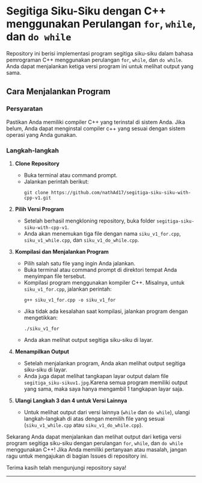 # Segitiga Siku-Siku dengan C++ menggunakan Perulangan `for`, `while`, dan `do while`

Repository ini berisi implementasi program segitiga siku-siku dalam bahasa pemrograman C++ menggunakan perulangan `for`, `while`, dan `do while`. Anda dapat menjalankan ketiga versi program ini untuk melihat output yang sama.

## Cara Menjalankan Program

### Persyaratan

Pastikan Anda memiliki compiler C++ yang terinstal di sistem Anda. Jika belum, Anda dapat menginstal compiler c++ yang sesuai dengan sistem operasi yang Anda gunakan.

### Langkah-langkah

1. **Clone Repository**
   - Buka terminal atau command prompt.
   - Jalankan perintah berikut:
     ```
     git clone https://github.com/nathAd17/segitiga-siku-siku-with-cpp-v1.git
     ```
 
2. **Pilih Versi Program**
   - Setelah berhasil mengkloning repository, buka folder `segitiga-siku-siku-with-cpp-v1`.
   - Anda akan menemukan tiga file dengan nama `siku_v1_for.cpp`, `siku_v1_while.cpp`, dan `siku_v1_do_while.cpp`.

3. **Kompilasi dan Menjalankan Program**
   - Pilih salah satu file yang ingin Anda jalankan.
   - Buka terminal atau command prompt di direktori tempat Anda menyimpan file tersebut.
   - Kompilasi program menggunakan kompiler C++. Misalnya, untuk `siku_v1_for.cpp`, jalankan perintah:
     ```
     g++ siku_v1_for.cpp -o siku_v1_for
     ```
   - Jika tidak ada kesalahan saat kompilasi, jalankan program dengan mengetikkan:
     ```
     ./siku_v1_for
     ```
   - Anda akan melihat output segitiga siku-siku di layar.

4. **Menampilkan Output**
   - Setelah menjalankan program, Anda akan melihat output segitiga siku-siku di layar.
   - Anda juga dapat melihat tangkapan layar output dalam file `segitiga_siku-sikuv1.jpg`.Karena semua program memiliki output yang sama, maka saya hanya mengambil 1 tangkapan layar saja.

5. **Ulangi Langkah 3 dan 4 untuk Versi Lainnya**
   - Untuk melihat output dari versi lainnya (`while` dan `do while`), ulangi langkah-langkah di atas dengan memilih file yang sesuai (`siku_v1_while.cpp` atau `siku_v1_do_while.cpp`).

Sekarang Anda dapat menjalankan dan melihat output dari ketiga versi program segitiga siku-siku dengan perulangan `for`, `while`, dan `do while` menggunakan C++! Jika Anda memiliki pertanyaan atau masalah, jangan ragu untuk mengajukan di bagian Issues di repository ini.

Terima kasih telah mengunjungi repository saya!

---
